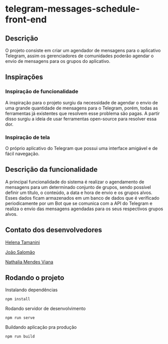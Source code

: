 # telegram-messages-schedule-front-end

## Descrição

O projeto consiste em criar um agendador de mensagens para o aplicativo Telegram, assim os gerenciadores de comunidades poderão agendar o envio de mensagens para os grupos do aplicativo.

## Inspirações

### Inspiração de funcionalidade

A inspiração para o projeto surgiu da necessidade de agendar o envio de uma grande quantidade de mensagens para o Telegram, porém, todas as ferramentas já existentes que resolvem esse problema são pagas. A partir disso surgiu a ideia de usar ferramentas open-source para resolver essa dor.

### Inspiração de tela

O próprio aplicativo do Telegram que possui uma interface amigável e de fácil navegação.

## Descrição da funcionalidade

A principal funcionalidade do sistema é realizar o agendamento de mensagens para um determinado conjunto de grupos, sendo possível definir um título, o conteúdo, a data e hora de envio e os grupos alvos. Esses dados ficam armazenados em um banco de dados que é verificado periodicamente por um Bot que se comunica com a API do Telegram e realiza o envio das mensagens agendadas para os seus respectivos grupos alvos.

## Contato dos desenvolvedores

[Helena Tamanini](https://github.com/helenatamanini)

[João Salomão](https://github.com/joao-salomao)

[Nathalia Mendes Viana](https://github.com/nmv20)

## Rodando o projeto

Instalando dependências

```
npm install
```

Rodando servidor de desenvolvimento

```
npm run serve
```

Buildando aplicação pra produção

```
npm run build
```
